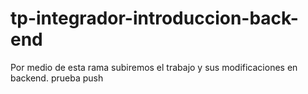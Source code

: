 # tp-integrador-introduccion-back-end

Por medio de esta rama subiremos el trabajo y sus modificaciones en backend.
prueba push
